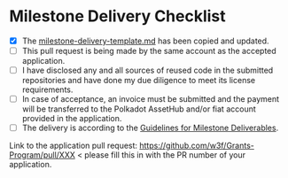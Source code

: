 # Milestone Delivery Checklist

- [x] The [milestone-delivery-template.md](https://github.com/w3f/Grant-Milestone-Delivery/blob/master/deliveries/milestone-delivery-template.md) has been copied and updated.
- [ ] This pull request is being made by the same account as the accepted application.
- [ ] I have disclosed any and all sources of reused code in the submitted repositories and have done my due diligence to meet its license requirements.
- [ ] In case of acceptance, an invoice must be submitted and the payment will be transferred to the Polkadot AssetHub and/or fiat account provided in the application.
- [ ] The delivery is according to the [Guidelines for Milestone Deliverables](https://grants.web3.foundation/docs/Support%20Docs/milestone-deliverables-guidelines).

Link to the application pull request: https://github.com/w3f/Grants-Program/pull/XXX < please fill this in with the PR number of your application.
